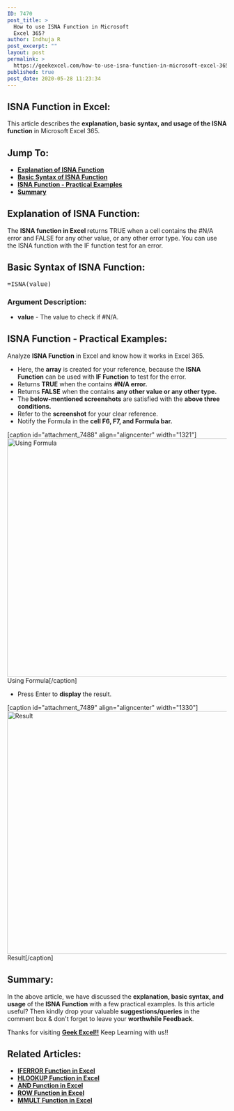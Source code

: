 ```yaml
---
ID: 7470
post_title: >
  How to use ISNA Function in Microsoft
  Excel 365?
author: Indhuja R
post_excerpt: ""
layout: post
permalink: >
  https://geekexcel.com/how-to-use-isna-function-in-microsoft-excel-365/
published: true
post_date: 2020-05-28 11:23:34
---
```

<h2>ISNA Function in Excel:</h2>
This article describes the <strong>explanation, basic syntax, and usage of the ISNA function</strong> in Microsoft Excel 365.
<h2>Jump To:</h2>
<ul>
 	<li><a href="#1"><strong>Explanation of ISNA Function</strong></a></li>
 	<li><a href="#2"><strong>Basic Syntax of ISNA Function</strong></a></li>
 	<li><a href="#3"><strong>ISNA Function - Practical Examples</strong></a></li>
 	<li><strong><a href="#4">Summary</a></strong></li>
</ul>
<h2 id="1"><strong>Explanation of ISNA Function:</strong></h2>
The <strong>ISNA function in Excel </strong>returns TRUE when a cell contains the #N/A error and FALSE for any other value, or any other error type. You can use the ISNA function with the IF function test for an error.
<h2 id="2"><strong>Basic Syntax of ISNA Function:</strong></h2>
<pre>=ISNA(value)</pre>
<h3><strong>Argument Description:</strong></h3>
<ul>
 	<li class="first"><strong>value</strong> - The value to check if #N/A.</li>
</ul>
<h2 id="3"><strong>ISNA Function - Practical Examples:</strong></h2>
Analyze <strong>ISNA Function</strong> in Excel and know how it works in Excel 365.
<ul>
 	<li>Here, the <strong>array</strong> is created for your reference, because the <strong>ISNA Function</strong> can be used with<strong> IF Function</strong> to test for the error.</li>
 	<li>Returns <strong>TRUE</strong> when the contains <strong>#N/A error.</strong></li>
 	<li>Returns <strong>FALSE</strong> when the contains <strong>any other value or any other type.</strong></li>
 	<li>The<strong> below-mentioned screenshots</strong> are satisfied with the <strong>above three conditions.</strong></li>
 	<li>Refer to the <strong>screenshot</strong> for your clear reference.</li>
 	<li>Notify the Formula in the <strong>cell F6, F7, and Formula bar.</strong></li>
</ul>
[caption id="attachment_7488" align="aligncenter" width="1321"]<img class="wp-image-7488 size-full" src="https://geekexcel.com/wp-content/uploads/2020/05/Screenshot_1-52.png" alt="Using Formula" width="1321" height="547" /> Using Formula[/caption]
<ul>
 	<li>Press Enter to <strong>display</strong> the result.</li>
</ul>
[caption id="attachment_7489" align="aligncenter" width="1330"]<img class="wp-image-7489 size-full" src="https://geekexcel.com/wp-content/uploads/2020/05/Screenshot_2-42.png" alt="Result" width="1330" height="557" /> Result[/caption]
<h2 id="4"><strong>Summary:</strong></h2>
In the above article, we have discussed the <strong>explanation, basic syntax, and usage</strong> of the<b> ISNA Function</b> with a few practical examples. Is this article useful? Then kindly drop your valuable <strong>suggestions/queries</strong> in the comment box &amp; don't forget to leave your <strong>worthwhile Feedback</strong>.

Thanks for visiting <strong><a href="https://geekexcel.com/">Geek Excel!!</a></strong> Keep Learning with us!!
<h2>Related Articles:</h2>
<ul>
 	<li><a href="https://geekexcel.com/use-iferror-function-in-microsoft-excel-365-easy-tutorial/" rel="nofollow"><strong>IFERROR Function in Excel</strong></a></li>
 	<li><a href="https://geekexcel.com/use-hlookup-function-in-microsoft-excel-365-in-easy-ways/" rel="nofollow"><strong>HLOOKUP Function in Excel</strong></a></li>
 	<li><a href="https://geekexcel.com/how-to-use-and-function-in-microsoft-excel-365/" rel="nofollow"><strong>AND Function in Excel</strong></a></li>
 	<li><a href="https://geekexcel.com/row-function-in-microsoft-excel-365-how-to-use/" rel="nofollow"><strong>ROW Function in Excel</strong></a></li>
 	<li><a href="https://geekexcel.com/use-mmult-function-in-microsoft-excel-365-simple-methods/" rel="nofollow"><strong>MMULT Function in Excel</strong></a></li>
</ul>